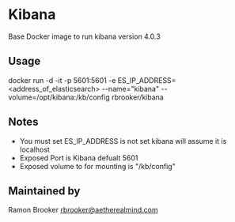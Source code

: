 Kibana 
======

Base Docker image to run kibana version 4.0.3



Usage
-----

docker run -d  -it -p 5601:5601 -e ES_IP_ADDRESS=<address_of_elasticsearch> --name="kibana" --volume=/opt/kibana:/kb/config  rbrooker/kibana 



Notes
-----

* You must set ES_IP_ADDRESS is not set kibana will assume it is localhost
* Exposed Port is Kibana defualt 5601
* Exposed volume to for mounting is "/kb/config" 







Maintained by 
-------------

Ramon Brooker <rbrooker@aetherealmind.com>
